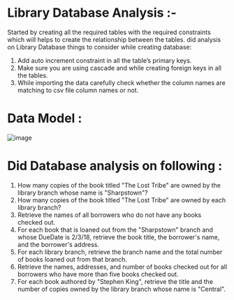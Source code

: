 # Library Database Analysis :-
Started by creating all the required tables with the required constraints which will helps to create the relationship between the tables. did analysis on Library Database things to consider while creating database:

1. Add auto increment constraint in all the table’s primary keys.
2. Make sure you are using cascade and while creating foreign keys in all the tables.
3. While importing the data carefully check whether the column names are matching to csv file column names or not.
# Data Model :
![image](https://github.com/ShridhanJadhav/Library-management-System-Data-Analysis-Project/assets/126612972/ff86c738-9cbd-4e76-add3-b3eee43cda5f)

# Did Database analysis on following :
1. How many copies of the book titled "The Lost Tribe" are owned by the library branch whose name is "Sharpstown"?
2. How many copies of the book titled "The Lost Tribe" are owned by each library branch?
3. Retrieve the names of all borrowers who do not have any books checked out.
4. For each book that is loaned out from the "Sharpstown" branch and whose DueDate is 2/3/18, retrieve the book title, the borrower's name, and the borrower's address.
5. For each library branch, retrieve the branch name and the total number of books loaned out from that branch.
6. Retrieve the names, addresses, and number of books checked out for all borrowers who have more than five books checked out.
7. For each book authored by "Stephen King", retrieve the title and the number of copies owned by the library branch whose name is "Central".
